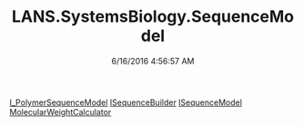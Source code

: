 ﻿---
title: LANS.SystemsBiology.SequenceModel
date: 6/16/2016 4:56:57 AM
---

[I_PolymerSequenceModel](T-LANS.SystemsBiology.SequenceModel.I_PolymerSequenceModel.html)
[ISequenceBuilder](T-LANS.SystemsBiology.SequenceModel.ISequenceBuilder.html)
[ISequenceModel](T-LANS.SystemsBiology.SequenceModel.ISequenceModel.html)
[MolecularWeightCalculator](T-LANS.SystemsBiology.SequenceModel.MolecularWeightCalculator.html)
